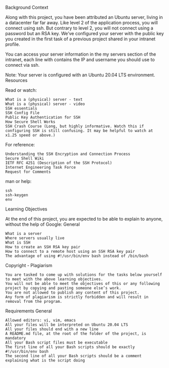 
Background Context

Along with this project, you have been attributed an Ubuntu server, living in a datacenter far far away. Like level 2 of the application process, you will connect using ssh. But contrary to level 2, you will not connect using a password but an RSA key. We’ve configured your server with the public key you created in the first task of a previous project shared in your intranet profile.

You can access your server information in the my servers section of the intranet, each line with contains the IP and username you should use to connect via ssh.

Note: Your server is configured with an Ubuntu 20.04 LTS environment.
Resources

Read or watch:

    What is a (physical) server - text
    What is a (physical) server - video
    SSH essentials
    SSH Config File
    Public Key Authentication for SSH
    How Secure Shell Works
    SSH Crash Course (Long, but highly informative. Watch this if configuring SSH is still confusing. It may be helpful to watch at x1.25 speed or above.)

For reference:

    Understanding the SSH Encryption and Connection Process
    Secure Shell Wiki
    IETF RFC 4251 (Description of the SSH Protocol)
    Internet Engineering Task Force
    Request for Comments

man or help:

    ssh
    ssh-keygen
    env

Learning Objectives

At the end of this project, you are expected to be able to explain to anyone, without the help of Google:
General

    What is a server
    Where servers usually live
    What is SSH
    How to create an SSH RSA key pair
    How to connect to a remote host using an SSH RSA key pair
    The advantage of using #!/usr/bin/env bash instead of /bin/bash

Copyright - Plagiarism

    You are tasked to come up with solutions for the tasks below yourself to meet with the above learning objectives.
    You will not be able to meet the objectives of this or any following project by copying and pasting someone else’s work.
    You are not allowed to publish any content of this project.
    Any form of plagiarism is strictly forbidden and will result in removal from the program.

Requirements
General

    Allowed editors: vi, vim, emacs
    All your files will be interpreted on Ubuntu 20.04 LTS
    All your files should end with a new line
    A README.md file, at the root of the folder of the project, is mandatory
    All your Bash script files must be executable
    The first line of all your Bash scripts should be exactly #!/usr/bin/env bash
    The second line of all your Bash scripts should be a comment explaining what is the script doing


